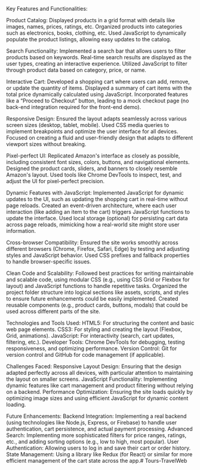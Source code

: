 Key Features and Functionalities:   

Product Catalog:
Displayed products in a grid format with details like images, names, prices, ratings, etc.
Organized products into categories such as electronics, books, clothing, etc.
Used JavaScript to dynamically populate the product listings, allowing easy updates to the catalog.

Search Functionality:
Implemented a search bar that allows users to filter products based on keywords.
Real-time search results are displayed as the user types, creating an interactive experience.
Utilized JavaScript to filter through product data based on category, price, or name.

Interactive Cart:
Developed a shopping cart where users can add, remove, or update the quantity of items.
Displayed a summary of cart items with the total price dynamically calculated using JavaScript.
Incorporated features like a “Proceed to Checkout” button, leading to a mock checkout page (no back-end integration required for the front-end demo).

Responsive Design:
Ensured the layout adapts seamlessly across various screen sizes (desktop, tablet, mobile).
Used CSS media queries to implement breakpoints and optimize the user interface for all devices.
Focused on creating a fluid and user-friendly design that adapts to different viewport sizes without breaking.

Pixel-perfect UI:
Replicated Amazon's interface as closely as possible, including consistent font sizes, colors, buttons, and navigational elements.
Designed the product cards, sliders, and banners to closely resemble Amazon's layout.
Used tools like Chrome DevTools to inspect, test, and adjust the UI for pixel-perfect precision.

Dynamic Features with JavaScript:
Implemented JavaScript for dynamic updates to the UI, such as updating the shopping cart in real-time without page reloads.
Created an event-driven architecture, where each user interaction (like adding an item to the cart) triggers JavaScript functions to update the interface.
Used local storage (optional) for persisting cart data across page reloads, mimicking how a real-world site might store user information.

Cross-browser Compatibility:
Ensured the site works smoothly across different browsers (Chrome, Firefox, Safari, Edge) by testing and adjusting styles and JavaScript behavior.
Used CSS prefixes and fallback properties to handle browser-specific issues.

Clean Code and Scalability:
Followed best practices for writing maintainable and scalable code, using modular CSS (e.g., using CSS Grid or Flexbox for layout) and JavaScript functions to handle repetitive tasks.
Organized the project folder structure into logical sections like assets, scripts, and styles to ensure future enhancements could be easily implemented.
Created reusable components (e.g., product cards, buttons, modals) that could be used across different parts of the site.

Technologies and Tools Used:
HTML5: For structuring the content and basic web page elements.
CSS3: For styling and creating the layout (Flexbox, Grid, animations).
JavaScript: For interactivity (search, cart updates, filtering, etc.).
Developer Tools: Chrome DevTools for debugging, testing responsiveness, and optimizing performance.
Version Control: Git for version control and GitHub for code management (if applicable).

Challenges Faced:
Responsive Layout Design: Ensuring that the design adapted perfectly across all devices, with particular attention to maintaining the layout on smaller screens.
JavaScript Functionality: Implementing dynamic features like cart management and product filtering without relying on a backend.
Performance Optimization: Ensuring the site loads quickly by optimizing image sizes and using efficient JavaScript for dynamic content loading.

Future Enhancements:
Backend Integration: Implementing a real backend (using technologies like Node.js, Express, or Firebase) to handle user authentication, cart persistence, and actual payment processing.
Advanced Search: Implementing more sophisticated filters for price ranges, ratings, etc., and adding sorting options (e.g., low to high, most popular).
User Authentication: Allowing users to log in and save their cart or order history.
State Management: Using a library like Redux (for React) or similar for more efficient management of the cart state across the app.# Tours-TravelWeb

